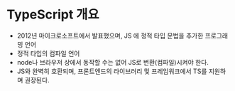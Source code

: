 # TypeScript 개요   

- 2012년 마이크로소프트에서 발표했으며, JS 에 정적 타입 문법을 추가한 프로그래밍 언어           
- 정적 타입의 컴파일 언어             
- node나 브라우저 상에서 동작할 수는 없어 JS로 변환(컴파일)시켜야 한다.          
- JS와 완벽히 호환되며, 프론트엔드의 라이브러리 및 프레임워크에서 TS를 지원하며 권장된다.            
